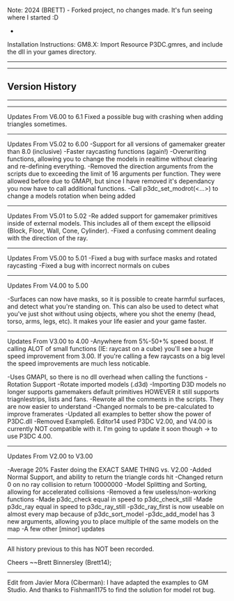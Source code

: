 Note: 2024 (BRETT) - Forked project, no changes made. It's fun seeing where I started :D

-

Installation Instructions:
GM8.X:
Import Resource P3DC.gmres, and include the dll in your games directory.

-------------------------------------------
-------------------------------------------
Version History
-------------------------------------------
-------------------------------------------


-------------------------------------------
Updates From V6.00 to 6.1
Fixed a possible bug with crashing when adding triangles sometimes.


-------------------------------------------
Updates From V5.02 to 6.00
-Support for all versions of gamemaker greater than 8.0 (inclusive)
-Faster raycasting functions (again!)
-Overwriting functions, allowing you to change the models in realtime without clearing and re-defining everything.
-Removed the direction arguments from the scripts due to exceeding the limit of 16 arguments per function. They were allowed before due to GMAPI, but since I have removed it's dependancy you now have to call additional functions.
-Call p3dc_set_modrot(<...>) to change a models rotation when being added


-------------------------------------------

Updates From V5.01 to 5.02
-Re added support for gamemaker primitives inside of external models. This includes all of them except the ellipsoid (Block, Floor, Wall, Cone, Cylinder).
-Fixed a confusing comment dealing with the direction of the ray.

-------------------------------------------

Updates From V5.00 to 5.01
-Fixed a bug with surface masks and rotated raycasting
-Fixed a bug with incorrect normals on cubes

-------------------------------------------

Updates From V4.00 to 5.00

-Surfaces can now have masks, so it is possible to create harmful surfaces, and detect what you're standing on. This can also be used to detect what you've just shot without using objects, where you shot the enemy (head, torso, arms, legs, etc). It makes your life easier and your game faster.

-------------------------------------------

Updates From V3.00 to 4.00
-Anywhere from 5%-50+% speed boost. If calling ALOT of small functions (IE: raycast on a cube) you'll see a huge speed improvement from 3.00. If you're calling a few raycasts on a big level the speed improvements are much less noticable.

-Uses GMAPI, so there is no dll overhead when calling the functions
-Rotation Support
-Rotate imported models (.d3d)
-Importing D3D models no longer supports gamemakers default primitives HOWEVER it still supports triagnlestrips, lists and fans.
-Rewrote all the comments in the scripts. They are now easier to understand
-Changed normals to be pre-calculated to improve framerates
-Updated all examples to better show the power of P3DC.dll
-Removed Example6. Editor14 used P3DC V2.00, and V4.00 is currently NOT compatible
with it. I'm going to update it soon though -> to use P3DC 4.00.

-------------------------------------------
Updates From V2.00 to V3.00

-Average 20% Faster doing the EXACT SAME THING vs. V2.00
-Added Normal Support, and ability to return the triangle cords hit
-Changed return 0 on no ray collision to return 10000000
-Model Splitting and Sorting, allowing for accelerated collisions
-Removed a few useless/non-working functions
-Made p3dc_check equal in speed to p3dc_check_still
-Made p3dc_ray equal in speed to p3dc_ray_still
-p3dc_ray_first is now useable on almost every map because of p3dc_sort_model
-p3dc_add_model has 3 new arguments, allowing you to place multiple of the same models on the map
-A few other [minor] updates


-------------------------------------------

All history previous to this has NOT been recorded.


Cheers
~~Brett Binnersley (Brett14);

--------------------- 
Edit from Javier Mora (Ciberman): 
I have adapted the examples to GM Studio. And thanks to Fishman1175 to find the solution for model rot bug.
